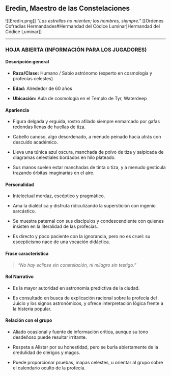 ## **Eredin, Maestro de las Constelaciones**

![[Eredin.png]]
_"Las estrellas no mienten; los hombres, siempre."_
[[Ordenes Cofradias Hermandades#Hermandad del Códice Luminar|Hermandad del Códice Luminar]]

---

### **HOJA ABIERTA (INFORMACIÓN PARA LOS JUGADORES)**

#### **Descripción general**

- **Raza/Clase:** Humano / Sabio astrónomo (experto en cosmología y profecías celestes)
    
- **Edad:** Alrededor de 60 años
    
- **Ubicación:** Aula de cosmología en el Templo de Tyr, Waterdeep
    

#### **Apariencia**

- Figura delgada y erguida, rostro afilado siempre enmarcado por gafas redondas llenas de huellas de tiza.
    
- Cabello canoso, algo desordenado, a menudo peinado hacia atrás con descuido académico.
    
- Lleva una túnica azul oscura, manchada de polvo de tiza y salpicada de diagramas celestiales bordados en hilo plateado.
    
- Sus manos suelen estar manchadas de tinta o tiza, y a menudo gesticula trazando órbitas imaginarias en el aire.
    

#### **Personalidad**

- Intelectual mordaz, escéptico y pragmático.
    
- Ama la dialéctica y disfruta ridiculizando la superstición con ingenio sarcástico.
    
- Se muestra paternal con sus discípulos y condescendiente con quienes insisten en la literalidad de las profecías.
    
- Es directo y poco paciente con la ignorancia, pero no es cruel: su escepticismo nace de una vocación didáctica.
    

#### **Frase característica**

> _“No hay eclipse sin constelación, ni milagro sin testigo.”_

#### **Rol Narrativo**

- Es la mayor autoridad en astronomía predictiva de la ciudad.
    
- Es consultado en busca de explicación racional sobre la profecía del Juicio y los signos astronómicos, y ofrece interpretación lógica frente a la histeria popular.

#### **Relación con el grupo**

- Aliado ocasional y fuente de información crítica, aunque su tono desdeñoso puede resultar irritante.
    
- Respeta a Alistar por su honestidad, pero se burla abiertamente de la credulidad de clérigos y magos.
    
- Puede proporcionar pruebas, mapas celestes, u orientar al grupo sobre el calendario oculto de la profecía.